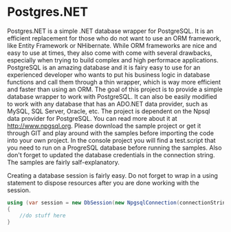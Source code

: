 # Postgres.NET
Postgres.NET is a simple .NET database wrapper for PostgreSQL. It is an efficient replacement for those who do not want to use an ORM framework, like
Entity Framework or NHibernate. While ORM frameworks are nice and easy to use at times, they also come with come with several drawbacks, especially
when trying to build complex and high performace applications. PostgreSQL is an amazing database and it is fairy easy to use for an experienced developer 
who wants to put his business logic in database functions and call them through a thin wrapper, which is way more efficient and faster than using an ORM. 
The goal of this project is to provide a simple database wrapper to work with PostgreSQL. It can also be easily modified to work with any database that
has an ADO.NET data provider, such as MySQL, SQL Server, Oracle, etc. The project is dependent on the Npsql data provider for PostgreSQL. 
You can read more about it at http://www.npgsql.org. Please download the sample project or get it through GIT and play around with the samples 
before importing the code into your own project. In the console project you will find a test.script that you need to run on a ProgreSQL database 
before running the samples. Also don't forget to updated the database credentials in the connection string. The samples are fairly salf-explanatory.


Creating a database session is fairly easy. Do not forget to wrap in a using statement to dispose resources after you are done working with the session.
```C#
using (var session = new DbSession(new NpgsqlConnection(connectionString)))
{
	//do stuff here
}
```
